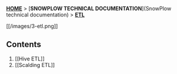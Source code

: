 [**HOME**](Home) > [**SNOWPLOW TECHNICAL DOCUMENTATION**](SnowPlow technical documentation) > [**ETL**](etl)

[[/images/3-etl.png]] 

## Contents

1. [[Hive ETL]]
2. [[Scalding ETL]]
